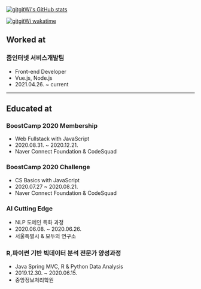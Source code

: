 <a href="https://github-readme-stats.vercel.app/api?username=gitgitWi&count_private=true&theme=calm" >
  <img align="center" src="https://github-readme-stats.vercel.app/api?username=gitgitWi&count_private=true&theme=calm" alt="gitgitWi's GitHub stats" />
</a>

[![gitgitWi wakatime](https://github-readme-stats.vercel.app/api/wakatime?username=gitgitWi&layout=compact)](https://github.com/gitgitWi/gitgitWi)

  
## Worked at

### 줌인터넷 서비스개발팀

- Front-end Developer
- Vue.js, Node.js
- 2021.04.26. ~ current

---

## Educated at

### BoostCamp 2020 Membership

- Web Fullstack with JavaScript
- 2020.08.31. ~ 2020.12.21.
- Naver Connect Foundation & CodeSquad

### BoostCamp 2020 Challenge

- CS Basics with JavaScript
- 2020.07.27 ~ 2020.08.21.
- Naver Connect Foundation & CodeSquad

### AI Cutting Edge

- NLP 도메인 특화 과정
- 2020.06.08. ~ 2020.06.26.
- 서울특별시 & 모두의 연구소

### R,파이썬 기반 빅데이터 분석 전문가 양성과정

- Java Spring MVC, R & Python Data Analysis
- 2019.12.30. ~ 2020.06.15.
- 중앙정보처리학원

